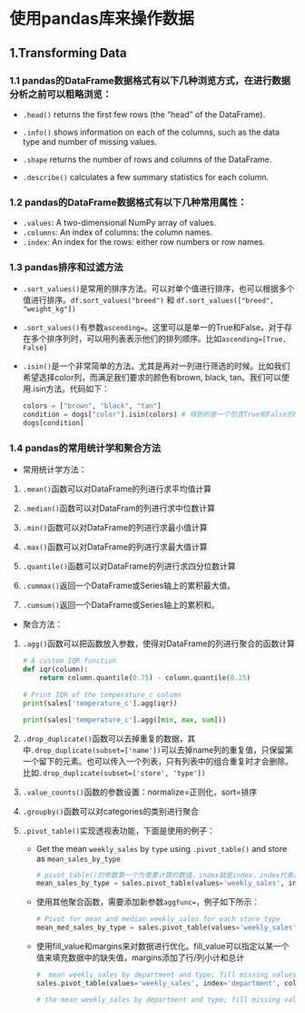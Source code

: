 # 使用pandas库来操作数据

## 1.Transforming Data

### 1.1 pandas的DataFrame数据格式有以下几种浏览方式，在进行数据分析之前可以粗略浏览：

- `.head()` returns the first few rows (the “head” of the DataFrame).

- `.info()` shows information on each of the columns, such as the data type and number of missing values.

- `.shape` returns the number of rows and columns of the DataFrame.

- `.describe()` calculates a few summary statistics for each column.

### 1.2 pandas的DataFrame数据格式有以下几种常用属性：
- `.values`: A two-dimensional NumPy array of values.
- `.columns`: An index of columns: the column names.
- `.index`: An index for the rows: either row numbers or row names.

### 1.3 pandas排序和过滤方法

- `.sort_values()`是常用的排序方法。可以对单个值进行排序，也可以根据多个值进行排序。`df.sort_values("breed")` 和 `df.sort_values(["breed", "weight_kg"])`

- `.sort_values()`有参数`ascending=`。这里可以是单一的True和False，对于存在多个排序列时，可以用列表表示他们的排列顺序。比如`ascending=[True, False]`

- `.isin()`是一个非常简单的方法。尤其是再对一列进行筛选的时候。比如我们希望选择color列，而满足我们要求的颜色有brown, black, tan。我们可以使用.isin方法。代码如下：

  ```Python
  colors = ["brown", "black", "tan"]
  condition = dogs["color"].isin(colors) # 得到的是一个包含True和False的Series
  dogs[condition]
  ```

### 1.4  pandas的常用统计学和聚合方法

- 常用统计学方法：

1. `.mean()`函数可以对DataFrame的列进行求平均值计算

2. `.median()`函数可以对DataFram的列进行求中位数计算
3. `.min()`函数可以对DataFrame的列进行求最小值计算
4. `.max()`函数可以对DataFrame的列进行求最大值计算
5. `.quantile()`函数可以对DataFrame的列进行求四分位数计算
6. `.cummax()`返回一个DataFrame或Series轴上的累积最大值。
7. `.cumsum()`返回一个DataFrame或Series轴上的累积和。

- 聚合方法：

1. `.agg()`函数可以把函数放入参数，使得对DataFrame的列进行聚合的函数计算

   ```Python
   # A custom IQR function
   def iqr(column):
       return column.quantile(0.75) - column.quantile(0.25)
       
   # Print IQR of the temperature_c column
   print(sales['temperature_c'].agg(iqr))
   
   print(sales['temperature_c'].agg([min, max, sum]))
   ```


2. `.drop_duplicate()`函数可以去掉重复的数据，其中`.drop_duplicate(subset=['name'])`可以去掉name列的重复值，只保留第一个留下的元素。也可以传入一个列表，只有列表中的组合重复时才会删除。比如`.drop_duplicate(subset=['store', 'type'])`

3. `.value_counts()`函数的参数设置：normalize=正则化，sort=排序

4. `.groupby()`函数可以对categories的类别进行聚合

5. `.pivot_table()`实现透视表功能，下面是使用的例子：

   - Get the mean `weekly_sales` by `type` using `.pivot_table()` and store as `mean_sales_by_type`

     ```python
     # pivot_table()的参数第一个为需要计算的数值，index就是index，index代表着依据什么类别进行分组。columns代表着列。
     mean_sales_by_type = sales.pivot_table(values='weekly_sales', index='type')
     ```

   - 使用其他聚合函数，需要添加新参数`aggfunc=`，例子如下所示：

     ```python
     # Pivot for mean and median weekly_sales for each store type
     mean_med_sales_by_type = sales.pivot_table(values='weekly_sales', index='type', aggfunc=[np.mean, np.median])
     ```

   - 使用fill_value和margins来对数据进行优化。fill_value可以指定以某一个值来填充数据中的缺失值，margins添加了行/列小计和总计

     ```python
     #  mean weekly_sales by department and type; fill missing values with 0
     sales.pivot_table(values='weekly_sales', index='department', columns='type', fill_value=0)
     
     # the mean weekly_sales by department and type; fill missing values with 0s; sum all rows and cols 
     ```

     

